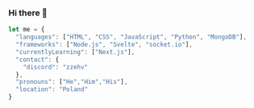 ### Hi there 👋

```javascript
let me = {
  "languages": ["HTML", "CSS", "JavaScript", "Python", "MongoDB"],
  "frameworks": ["Node.js", "Svelte", "socket.io"],
  "currentlyLearning": ["Next.js"],
  "contact": {
    "discord": "zzehv"
  },
  "pronouns": ["He","Him","His"],
  "location": "Poland"
}
```

<!--
**Walker30263/Walker30263** is a ✨ _special_ ✨ repository because its `README.md` (this file) appears on your GitHub profile.

Here are some ideas to get you started:

- 🔭 I’m currently working on ...
- 🌱 I’m currently learning ...
- 👯 I’m looking to collaborate on ...
- 🤔 I’m looking for help with ...
- 💬 Ask me about ...
- 📫 How to reach me: ...
- 😄 Pronouns: ...
- ⚡ Fun fact: ...
-->
